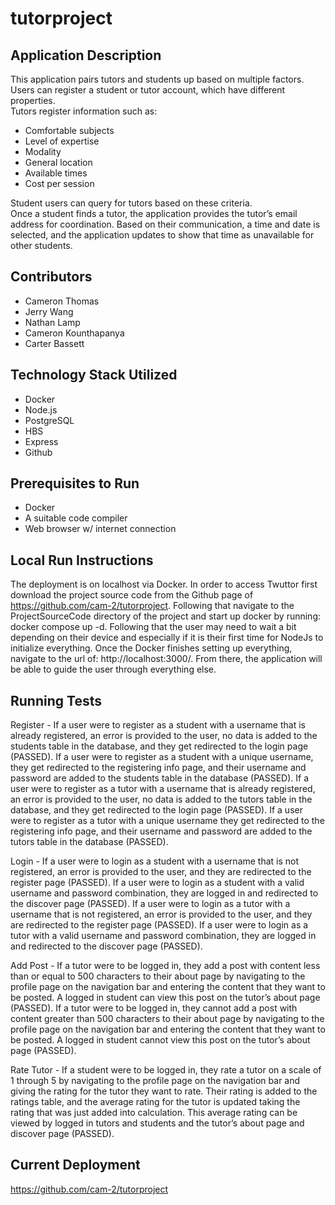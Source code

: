 # tutorproject

## Application Description
This application pairs tutors and students up based on multiple factors. Users can register a student or tutor account, which have different properties.  
Tutors register information such as:
- Comfortable subjects
- Level of expertise
- Modality
- General location
- Available times
- Cost per session  

Student users can query for tutors based on these criteria.   
Once a student finds a tutor, the application provides the tutor’s email address for coordination. Based on their communication, a time and date is selected, and the application updates to show that time as unavailable for other students.  

## Contributors
- Cameron Thomas
- Jerry Wang
- Nathan Lamp
- Cameron Kounthapanya
- Carter Bassett

## Technology Stack Utilized
- Docker
- Node.js
- PostgreSQL
- HBS
- Express
- Github

## Prerequisites to Run
- Docker
- A suitable code compiler
- Web browser w/ internet connection

## Local Run Instructions
The deployment is on localhost via Docker. In order to access Twuttor first download the project source code from the Github page of https://github.com/cam-2/tutorproject. Following that navigate to the ProjectSourceCode directory of the project and start up docker by running: docker compose up -d. Following that the user may need to wait a bit depending on their device and especially if it is their first time for NodeJs to initialize everything. Once the Docker finishes setting up everything, navigate to the url of: http://localhost:3000/. From there, the application will be able to guide the user through everything else.


## Running Tests
Register - If a user were to register as a student with a username that is already registered, an error is provided to the user, no data is added to the students table in the database, and they get redirected to the login page (PASSED). If a user were to register as a student with a unique username, they get redirected to the registering info page, and their username and password are added to the students table in the database (PASSED). If a user were to register as a tutor with a username that is already registered, an error is provided to the user, no data is added to the tutors table in the database, and they get redirected to the login page (PASSED). If a user were to register as a tutor with a unique username they get redirected to the registering info page, and their username and password are added to the tutors table in the database (PASSED).

Login - If a user were to login as a student with a username that is not registered, an error is provided to the user, and they are redirected to the register page (PASSED). If a user were to login as a student with a valid username and password combination, they are logged in and redirected to the discover page (PASSED). If a user were to login as a tutor with a username that is not registered, an error is provided to the user, and they are redirected to the register page (PASSED). If a user were to login as a tutor with a valid username and password combination, they are logged in and redirected to the discover page (PASSED). 

Add Post - If a tutor were to be logged in, they add a post with content less than or equal to 500 characters to their about page by navigating to the profile page on the navigation bar and entering the content that they want to be posted. A logged in student can view this post on the tutor’s about page (PASSED). If a tutor were to be logged in, they cannot add a post with content greater than 500 characters to their about page by navigating to the profile page on the navigation bar and entering the content that they want to be posted. A logged in student cannot view this post on the tutor’s about page (PASSED).

Rate Tutor - If a student were to be logged in, they rate a tutor on a scale of 1 through 5 by navigating to the profile page on the navigation bar and giving the rating for the tutor they want to rate. Their rating is added to the ratings table, and the average rating for the tutor is updated taking the rating that was just added into calculation. This average rating can be viewed by logged in tutors and students and the tutor’s about page and discover page (PASSED).


## Current Deployment
https://github.com/cam-2/tutorproject


